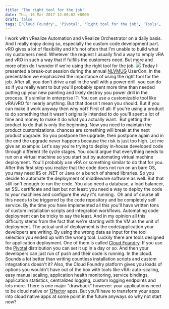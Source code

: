 ```yaml
---
title: 'The right tool for the job'
date: Thu, 16 Mar 2017 12:00:02 +0000
draft: false
tags: ['Cloud Foundry', 'Pivotal', 'Right tool for the job', 'Tools', 'vRA', 'vRealize Automation', 'vRealize Orchestrator', 'vRO']
---
```


I work with vRealize Automation and vRealize Orchestrator on a daily basis. And I really enjoy doing so, especially the custom code development part. vRO gives a lot of flexibility and it's not often that I'm unable to build what my customers need. Whetever the request I usually find a way to emply vRA and vRO in such a way that if fulfills the customers need. But more and more often do I wonder if we're using the right tool for the job. ![](http://icons.iconarchive.com/icons/icons8/ios7/256/Household-Hammer-icon.png) Today I presented a break-out session during the annual [NLVMUG](http://nlvmug.com) UserCon. In the presentation we emphasized the importance of using the right tool for the job. After all, you don't drive a nail in the wall with a power drill. you can do so if you really want to but you'll probably spent more time than needed putting up your new painting and likely destroy you power drill in the process. It's similar in enterprise IT: You can use a customizable tool like vRA/vRO for nearly anything. But that doesn't mean you should. But if you can make it work anyway then why not? First of all: If you're using a product to do something that it wasn't originally intended to do you'll spent a lot of time and money to make it do what you actually want.  But getting the product to do that is only the beginning. Now you need to maintain the product customizations. chances are something will break at the next product upgrade. So you postpone the upgrade, then postpone again and in the end the upgrade never happens because the risk is just too high. Let me give an example: Let's say you're trying to deploy in-house developed code through different life cycle stages. You could argue that everything needs to run on a virtual machine so you start out by automating virtual machine deployment. You'll probably use vRA or something similar to do that for you. After this first step you realize that the code does not run on an bare OS, you may need IIS or .NET or Java or a bunch of shared libraries. So you decide to automate the deployment of middleware software as well. But that still isn't enough to run the code. You also need a database, a load balancer, an SSL certificate and last but not least: you need a way to deploy the code to your machines and configure the way it's running.  Oh and of course all this needs to be triggered by the code repository and be completely self service. By the time you have implemented all this you'll have written tons of custom installation scripts and integration workflows. Automating code deployment can be tricky to say the least. And in my opinion all this difficulty stems from the fact that we're starting with the VM as the unit of deployment. The actual unit of deployment is the code/application your developers are writing. By using the wrong data as input for the tool selection you ended up with the wrong tool. Luckily there are tools designed for application deployment. One of them is called [Cloud Foundry](https://www.cloudfoundry.org/). If you use the [Pivotal](https://pivotal.io/) distribution you can set it up in a day or so. And then your developers can just run cf push and their code is running. In the cloud. Sounds a lot better than writing countless installation scripts and custom integrations doesn't it? Also, the Cloud Foundry platform gives you loads of options you wouldn't have out of the box with tools like vRA: auto-scaling, easy manual scaling, application health monitoring, service bindings, application statistics, centralized logging, custom logging endpoints and lots more. There is one major "drawback" however: your applications need to be cloud native or [12factor](https://12factor.net/) apps. But you'll have to transform your apps into cloud native apps at some point in the future anyways so why not start now?